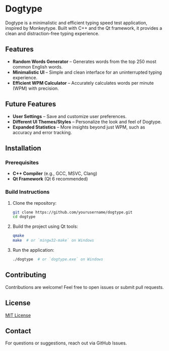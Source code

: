 # Dogtype

Dogtype is a minimalistic and efficient typing speed test application, inspired by Monkeytype. Built with C++ and the Qt framework, it provides a clean and distraction-free typing experience.

## Features

- **Random Words Generator** – Generates words from the top 250 most common English words.
- **Minimalistic UI** – Simple and clean interface for an uninterrupted typing experience.
- **Efficient WPM Calculator** – Accurately calculates words per minute (WPM) with precision.

## Future Features

- **User Settings** – Save and customize user preferences.
- **Different UI Themes/Styles** – Personalize the look and feel of Dogtype.
- **Expanded Statistics** – More insights beyond just WPM, such as accuracy and error tracking.

## Installation

### Prerequisites

- **C++ Compiler** (e.g., GCC, MSVC, Clang)
- **Qt Framework** (Qt 6 recommended)

### Build Instructions

1. Clone the repository:
   ```sh
   git clone https://github.com/yourusername/dogtype.git
   cd dogtype
   ```
2. Build the project using Qt tools:
   ```sh
   qmake
   make  # or `mingw32-make` on Windows
   ```
3. Run the application:
   ```sh
   ./dogtype  # or `dogtype.exe` on Windows
   ```

## Contributing

Contributions are welcome! Feel free to open issues or submit pull requests.

## License

[MIT License](LICENSE)

## Contact

For questions or suggestions, reach out via GitHub Issues.

